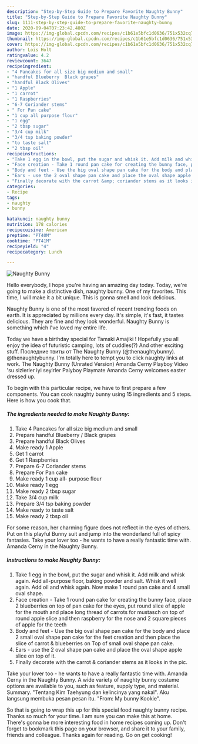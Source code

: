 ```yaml
---
description: "Step-by-Step Guide to Prepare Favorite Naughty Bunny"
title: "Step-by-Step Guide to Prepare Favorite Naughty Bunny"
slug: 1111-step-by-step-guide-to-prepare-favorite-naughty-bunny
date: 2020-09-04T07:23:42.480Z
image: https://img-global.cpcdn.com/recipes/c1b61e5bfc1d0636/751x532cq70/naughty-bunny-recipe-main-photo.jpg
thumbnail: https://img-global.cpcdn.com/recipes/c1b61e5bfc1d0636/751x532cq70/naughty-bunny-recipe-main-photo.jpg
cover: https://img-global.cpcdn.com/recipes/c1b61e5bfc1d0636/751x532cq70/naughty-bunny-recipe-main-photo.jpg
author: Lois Holt
ratingvalue: 4.2
reviewcount: 3647
recipeingredient:
- "4 Pancakes for all size big medium and small"
- "handful Blueberry  Black grapes"
- "handful Black Olives"
- "1 Apple"
- "1 carrot"
- "1 Raspberries"
- "6-7 Coriander stems"
- " For Pan cake"
- "1 cup all purpose flour"
- "1 egg"
- "2 tbsp sugar"
- "3/4 cup milk"
- "3/4 tsp baking powder"
- "to taste salt"
- "2 tbsp oil"
recipeinstructions:
- "Take 1 egg in the bowl, put the sugar and whisk it. Add milk and whisk again. Add all-purpose floor, baking powder and salt. Whisk it well again. Add oil and whisk again. Now make 1 round pan cake and 4 small oval shape."
- "Face creation - Take 1 round pan cake for creating the bunny face, place 2 blueberries on top of pan cake for the eyes, put round slice of apple for the mouth and place long thread of carrots for mustasch on top of round apple slice and then raspberry for the nose and 2 square pieces of apple for the teeth"
- "Body and feet - Use the big oval shape pan cake for the body and place 2 small oval shape pan cake for the feet creation and then place the slice of carrot &amp; blueberries on Top of small oval shape pan cake."
- "Ears - use the 2 oval shape pan cake and place the oval shape apple slice on top of it."
- "Finally decorate with the carrot &amp; coriander stems as it looks in the pic."
categories:
- Recipe
tags:
- naughty
- bunny

katakunci: naughty bunny 
nutrition: 178 calories
recipecuisine: American
preptime: "PT40M"
cooktime: "PT41M"
recipeyield: "4"
recipecategory: Lunch

---
```



![Naughty Bunny](https://img-global.cpcdn.com/recipes/c1b61e5bfc1d0636/751x532cq70/naughty-bunny-recipe-main-photo.jpg)

Hello everybody, I hope you're having an amazing day today. Today, we're going to make a distinctive dish, naughty bunny. One of my favorites. This time, I will make it a bit unique. This is gonna smell and look delicious.

Naughty Bunny is one of the most favored of recent trending foods on earth. It is appreciated by millions every day. It's simple, it's fast, it tastes delicious. They are fine and they look wonderful. Naughty Bunny is something which I've loved my entire life.

Today we have a birthday special for Tamaki Amajiki ! Hopefully you all enjoy the idea of futuristic camping, lots of cuddles(?) And other exciting stuff. Последние твиты от The Naughty Bunny (@thenaughtybunny). @thenaughtybunny. I&#39;m totally here to tempt you to click naughty links at work. The Naughty Bunny (Unrated Version) Amanda Cerny Playboy Video &#39;su sizlerler iyi seyirler Palyboy Playmate Amanda Cerny welcomes easter dressed up.


To begin with this particular recipe, we have to first prepare a few components. You can cook naughty bunny using 15 ingredients and 5 steps. Here is how you cook that.

<!--inarticleads1-->

##### The ingredients needed to make Naughty Bunny:

1. Take 4 Pancakes for all size big medium and small
1. Prepare handful Blueberry / Black grapes
1. Prepare handful Black Olives
1. Make ready 1 Apple
1. Get 1 carrot
1. Get 1 Raspberries
1. Prepare 6-7 Coriander stems
1. Prepare  For Pan cake
1. Make ready 1 cup all- purpose flour
1. Make ready 1 egg
1. Make ready 2 tbsp sugar
1. Take 3/4 cup milk
1. Prepare 3/4 tsp baking powder
1. Make ready to taste salt
1. Make ready 2 tbsp oil


For some reason, her charming figure does not reflect in the eyes of others. Put on this playful Bunny suit and jump into the wonderland full of spicy fantasies. Take your lover too - he wants to have a really fantastic time with. Amanda Cerny in the Naughty Bunny. 

<!--inarticleads2-->

##### Instructions to make Naughty Bunny:

1. Take 1 egg in the bowl, put the sugar and whisk it. Add milk and whisk again. Add all-purpose floor, baking powder and salt. Whisk it well again. Add oil and whisk again. Now make 1 round pan cake and 4 small oval shape.
1. Face creation - Take 1 round pan cake for creating the bunny face, place 2 blueberries on top of pan cake for the eyes, put round slice of apple for the mouth and place long thread of carrots for mustasch on top of round apple slice and then raspberry for the nose and 2 square pieces of apple for the teeth
1. Body and feet - Use the big oval shape pan cake for the body and place 2 small oval shape pan cake for the feet creation and then place the slice of carrot &amp; blueberries on Top of small oval shape pan cake.
1. Ears - use the 2 oval shape pan cake and place the oval shape apple slice on top of it.
1. Finally decorate with the carrot &amp; coriander stems as it looks in the pic.


Take your lover too - he wants to have a really fantastic time with. Amanda Cerny in the Naughty Bunny. A wide variety of naughty bunny costume options are available to you, such as feature, supply type, and material. Summary. &#34;Tentang Kim Taehyung dan kelincinya yang nakal&#34;. Aku langsung membuka pesan pesan itu. &#34;From: My bunny Kookie&#34;. 

So that is going to wrap this up for this special food naughty bunny recipe. Thanks so much for your time. I am sure you can make this at home. There's gonna be more interesting food in home recipes coming up. Don't forget to bookmark this page on your browser, and share it to your family, friends and colleague. Thanks again for reading. Go on get cooking!

